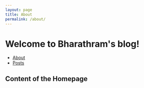 ```yaml
---
layout: page
title: About
permalink: /about/
---
```


# Welcome to Bharathram's blog!

- [About](about.md)
- [Posts](posts.md)

## Content of the Homepage

<!-- Your homepage content goes here -->
